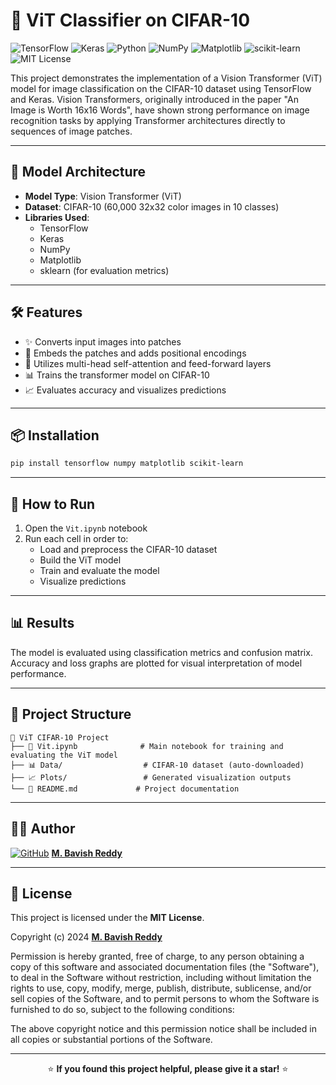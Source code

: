 # 🤖 ViT Classifier on CIFAR-10

![TensorFlow](https://img.shields.io/badge/TensorFlow-FF6F00?style=for-the-badge&logo=tensorflow&logoColor=white)
![Keras](https://img.shields.io/badge/Keras-D00000?style=for-the-badge&logo=keras&logoColor=white)
![Python](https://img.shields.io/badge/Python-3776AB?style=for-the-badge&logo=python&logoColor=white)
![NumPy](https://img.shields.io/badge/NumPy-013243?style=for-the-badge&logo=numpy&logoColor=white)
![Matplotlib](https://img.shields.io/badge/Matplotlib-11557c?style=for-the-badge&logo=python&logoColor=white)
![scikit-learn](https://img.shields.io/badge/scikit--learn-F7931E?style=for-the-badge&logo=scikit-learn&logoColor=white)
![MIT License](https://img.shields.io/badge/License-MIT-green.svg?style=for-the-badge)

This project demonstrates the implementation of a Vision Transformer (ViT) model for image classification on the CIFAR-10 dataset using TensorFlow and Keras. Vision Transformers, originally introduced in the paper "An Image is Worth 16x16 Words", have shown strong performance on image recognition tasks by applying Transformer architectures directly to sequences of image patches.

---

## 🧠 **Model Architecture**

- **Model Type**: Vision Transformer (ViT)
- **Dataset**: CIFAR-10 (60,000 32x32 color images in 10 classes)
- **Libraries Used**:
  - TensorFlow
  - Keras
  - NumPy
  - Matplotlib
  - sklearn (for evaluation metrics)

---

## 🛠 **Features**

- ✨ Converts input images into patches
- 🎯 Embeds the patches and adds positional encodings
- 🧠 Utilizes multi-head self-attention and feed-forward layers
- 📊 Trains the transformer model on CIFAR-10
- 📈 Evaluates accuracy and visualizes predictions

---

## 📦 **Installation**

```bash
pip install tensorflow numpy matplotlib scikit-learn
```

---

## 🚀 **How to Run**

1. Open the `Vit.ipynb` notebook
2. Run each cell in order to:
   - Load and preprocess the CIFAR-10 dataset
   - Build the ViT model
   - Train and evaluate the model
   - Visualize predictions

---

## 📊 **Results**

The model is evaluated using classification metrics and confusion matrix. Accuracy and loss graphs are plotted for visual interpretation of model performance.

---

## 📁 **Project Structure**

```
📂 ViT CIFAR-10 Project
├── 📓 Vit.ipynb              # Main notebook for training and evaluating the ViT model
├── 📊 Data/                  # CIFAR-10 dataset (auto-downloaded)
├── 📈 Plots/                 # Generated visualization outputs
└── 📝 README.md             # Project documentation
```

---

## 👨‍💻 **Author**

<div align="left">

[![GitHub](https://img.shields.io/badge/GitHub-100000?style=for-the-badge&logo=github&logoColor=white)](https://github.com/bavish007) **[M. Bavish Reddy](https://github.com/bavish007)**

</div>

---

## 📜 **License**

This project is licensed under the **MIT License**.

Copyright (c) 2024 **[M. Bavish Reddy](https://github.com/bavish007)**

Permission is hereby granted, free of charge, to any person obtaining a copy of this software and associated documentation files (the "Software"), to deal in the Software without restriction, including without limitation the rights to use, copy, modify, merge, publish, distribute, sublicense, and/or sell copies of the Software, and to permit persons to whom the Software is furnished to do so, subject to the following conditions:

The above copyright notice and this permission notice shall be included in all copies or substantial portions of the Software.

---

<div align="center">

⭐ **If you found this project helpful, please give it a star!** ⭐

</div>
